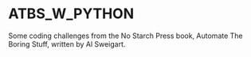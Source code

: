 # ATBS_W_PYTHON
Some coding challenges from the No Starch Press book, Automate The Boring Stuff, written by Al Sweigart.
